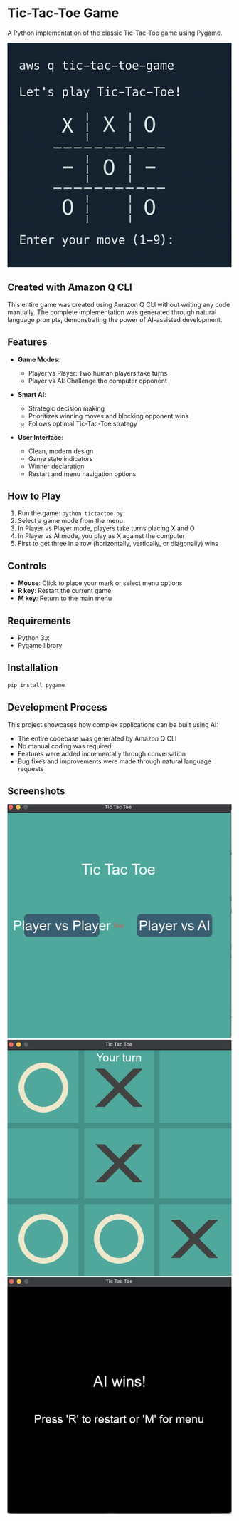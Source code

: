 # Tic-Tac-Toe Game

A Python implementation of the classic Tic-Tac-Toe game using Pygame.

![Tic Tac Toe](<May 22, 2025, 10_52_52 AM.png>)

## Created with Amazon Q CLI

This entire game was created using Amazon Q CLI without writing any code manually. The complete implementation was generated through natural language prompts, demonstrating the power of AI-assisted development.

## Features

- **Game Modes**:
  - Player vs Player: Two human players take turns
  - Player vs AI: Challenge the computer opponent

- **Smart AI**:
  - Strategic decision making
  - Prioritizes winning moves and blocking opponent wins
  - Follows optimal Tic-Tac-Toe strategy

- **User Interface**:
  - Clean, modern design
  - Game state indicators
  - Winner declaration
  - Restart and menu navigation options

## How to Play

1. Run the game: `python tictactoe.py`
2. Select a game mode from the menu
3. In Player vs Player mode, players take turns placing X and O
4. In Player vs AI mode, you play as X against the computer
5. First to get three in a row (horizontally, vertically, or diagonally) wins

## Controls

- **Mouse**: Click to place your mark or select menu options
- **R key**: Restart the current game
- **M key**: Return to the main menu

## Requirements

- Python 3.x
- Pygame library

## Installation

```bash
pip install pygame
```

## Development Process

This project showcases how complex applications can be built using AI:
- The entire codebase was generated by Amazon Q CLI
- No manual coding was required
- Features were added incrementally through conversation
- Bug fixes and improvements were made through natural language requests

## Screenshots

![Tic-Tac-toe](./assets/First.png)
![Tic-Tac-toe](./assets/Second.png)
![Tic-Tac-toe](./assets/Third.png)

